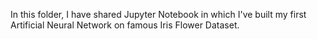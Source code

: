 In this folder, I have shared Jupyter Notebook in which I've built my first Artificial Neural Network on famous Iris Flower Dataset.
